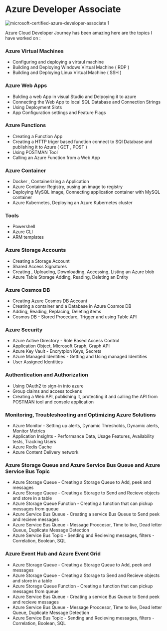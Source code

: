 # Azure Developer Associate


![microsoft-certified-azure-developer-associate 1](https://user-images.githubusercontent.com/73629052/197006663-b236c0ad-b747-4419-a3a5-085ddbadd38a.png)


Azure Cloud Developer Journey has been amazing here are the topics I have worked on : 

   ### Azure Virtual Machines 
   * Configuring and deploying a virtaul machine <br>
   * Building and Deploying Windows Virtual Machine ( RDP ) <br>
   * Building and Deploying Linux Virtual Machine ( SSH )

 ### Azure Web Apps
   * Bulding a web App in visual Studio and Delpoying it to azure <br>
   * Connecting the Web App to local SQL Database and Connection Strings <br>
   * Using Deployment Slots <br>
   * App Configuration settings and Feature Flags
   
 ### Azure Functions
   * Creating a Function App <br>
   * Creating a HTTP triger based function connect to SQl Database and publishing it to Azure ( GET , POST ) <br>
   * Using POSTMAN Tool <br>
   * Calling an Azure Function from a Web App

 ### Azure Container
   * Docker , Containerizing a Application <br>
   * Azure Container Registry, pusing an image to registry <br>
   * Deploying MySQL image, Connecting application container with MySQL container <br>
   * Azure Kubernetes, Deploying an Azure Kubernetes cluster

 ### Tools
   * Powershell <br>
   * Azure CLI <br>
   * ARM templates

 ### Azure Storage Accounts
   * Creating a Storage Account <br>
   * Shared Access Signatures <br>
   * Creating , Uploading, Downloading, Accessing, Listing an Azure blob <br>
   * Azure Table Storage Adding, Reading, Deleting an Entity

 ### Azure Cosmos DB
   * Creating Azure Cosmos DB Account <br>
   * Creating a container and a Database in Azure Cosmos DB <br>
   * Adding, Reading, Replacing, Deleting items <br>
   * Cosmos DB - Stored Procedure, Trigger and using Table API

 ### Azure Security
   * Azure Active Directory - Role Based Access Control <br>
   * Application Object, Microsoft Graph, Graph API <br>
   * Azure Key Vault - Encrytpion Keys, Secrets <br>
   * Azure Managed Identities - Getting and Using managed Identities <br>
   * User Assigned Identities

 ### Authentication and Authorization
   * Using OAuth2 to sign-in into azure <br>
   * Group claims and access tockens <br>
   * Creating a Web API, publishing it, protecting it and calling the API from POSTMAN tool and console application 

 ### Monitoring, Troubleshooting and Optimizing Azure Solutions
   * Azure Monitor        - Setting up alerts, Dynamic Thresholds, Dynamic alerts, Monitor Metrics <br>
   * Application Insights - Performance Data, Usage Features, Availability tests, Tracking Users <br>
   * Azure Redis Cache <br>
   * Azure Content Delivery network
   
 ### Azure Storage Queue and Azure Service Bus Queue and Azure Service Bus Topic
   * Azure Storage Queue           - Creating a Storage Queue to Add, peek and messages <br>
   * Azure Storage Queue           - Creating a Storage to Send and Recieve objects and store in a table <br>
   * Azure Storage Queue Function  - Creating a function that can pickup messages from queue <br>
   * Azure Service Bus Queue       - Creating a service Bus Queue to Send peek and recieve messages <br>
   * Azure Service Bus Queue       - Message Proccesor, Time to live, Dead letter Queue, Duplicate Message Detection  <br>
   * Azure Service Bus Topic       - Sending and Recieving messages, filters - Correlation, Boolean, SQL  <br>

 ### Azure Event Hub and Azure Event Grid
   * Azure Storage Queue           - Creating a Storage Queue to Add, peek and messages <br>
   * Azure Storage Queue           - Creating a Storage to Send and Recieve objects and store in a table <br>
   * Azure Storage Queue Function  - Creating a function that can pickup messages from queue <br>
   * Azure Service Bus Queue       - Creating a service Bus Queue to Send peek and recieve messages <br>
   * Azure Service Bus Queue       - Message Proccesor, Time to live, Dead letter Queue, Duplicate Message Detection  <br>
   * Azure Service Bus Topic       - Sending and Recieving messages, filters - Correlation, Boolean, SQL  <br>
   
   
